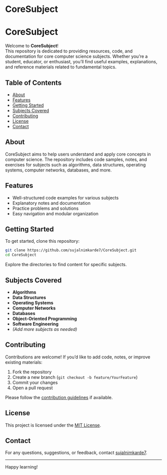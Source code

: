 ﻿# CoreSubject


# CoreSubject

Welcome to **CoreSubject**!  
This repository is dedicated to providing resources, code, and documentation for core computer science subjects. Whether you’re a student, educator, or enthusiast, you’ll find useful examples, explanations, and reference materials related to fundamental topics.

## Table of Contents

- [About](#about)
- [Features](#features)
- [Getting Started](#getting-started)
- [Subjects Covered](#subjects-covered)
- [Contributing](#contributing)
- [License](#license)
- [Contact](#contact)

## About

CoreSubject aims to help users understand and apply core concepts in computer science. The repository includes code samples, notes, and exercises for subjects such as algorithms, data structures, operating systems, computer networks, databases, and more.

## Features

- Well-structured code examples for various subjects
- Explanatory notes and documentation
- Practice problems and solutions
- Easy navigation and modular organization

## Getting Started

To get started, clone this repository:

```bash
git clone https://github.com/sujalnimkarde7/CoreSubject.git
cd CoreSubject
```

Explore the directories to find content for specific subjects.

## Subjects Covered

- **Algorithms**
- **Data Structures**
- **Operating Systems**
- **Computer Networks**
- **Databases**
- **Object-Oriented Programming**
- **Software Engineering**
- *(Add more subjects as needed)*

## Contributing

Contributions are welcome! If you’d like to add code, notes, or improve existing materials:

1. Fork the repository
2. Create a new branch (`git checkout -b feature/YourFeature`)
3. Commit your changes
4. Open a pull request

Please follow the [contribution guidelines](CONTRIBUTING.md) if available.

## License

This project is licensed under the [MIT License](LICENSE).

## Contact

For any questions, suggestions, or feedback, contact [sujalnimkarde7](https://github.com/sujalnimkarde7).

---

Happy learning!
